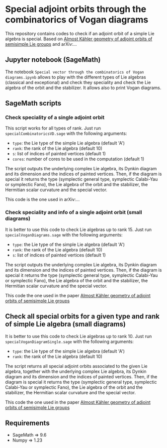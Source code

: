 # Special adjoint orbits through the combinatorics of Vogan diagrams

This repository contains codes to check if an adjoint orbit of a simple Lie algebra is special. Based on [Almost Kähler geometry of adjoint orbits of semisimple Lie groups](https://link.springer.com/article/10.1007/s00209-022-02995-9) and arXiv:...

## Jupyter notebook (SageMath)

The notebook ``Special vector through the combinatorics of Vogan diagrams.ipynb`` allows to play with the different types of Lie algebras (classical and exceptional) and check they speciality and check the Lie algebra of the orbit and the stabilizer. It allows also to print Vogan diagrams.

## SageMath scripts

### Check speciality of a single adjoint orbit

This script works for all types of rank. Just run ``specialCombinatoricsVD.sage`` with the following arguments:
- ``type``: the Lie type of the simple Lie algebra (default 'A')
- ``rank``: the rank of the Lie algebra (default 10)
- ``s``: list of indices of painted vertices (default 1)
- ``cores``: number of cores to be used in the computation (default 1)

The script outputs the underlying complex Lie algebra, its Dynkin diagram and its dimension and the indices of painted vertices. Then, if the diagram is special it returns the type (symplectic general type, symplectic Calabi-Yau or symplectic Fano), the Lie algebra of the orbit and the stabilizer, the Hermitian scalar curvature and the special vector.

This code is the one used in arXiv:...


### Check speciality and info of a single adjoint orbit (small diagrams)

It is better to use this code to check Lie algebras up to rank 15. Just run ``specialVoganDiagrams.sage`` with the following arguments:
- ``type``: the Lie type of the simple Lie algebra (default 'A')
- ``rank``: the rank of the Lie algebra (default 10)
- ``s``: list of indices of painted vertices (default 1)

The script outputs the underlying complex Lie algebra, its Dynkin diagram and its dimension and the indices of painted vertices. Then, if the diagram is special it returns the type (symplectic general type, symplectic Calabi-Yau or symplectic Fano), the Lie algebra of the orbit and the stabilizer, the Hermitian scalar curvature and the special vector.

This code the one used in the paper [Almost Kähler geometry of adjoint orbits of semisimple Lie groups](https://link.springer.com/article/10.1007/s00209-022-02995-9)

## Check all special orbits for a given type and rank of simple Lie algebra (small diagrams)

It is better to use this code to check Lie algebras up to rank 10. Just run ``specialVoganDiagramSingle.sage`` with the following arguments:
- ``type``: the Lie type of the simple Lie algebra (default 'A')
- ``rank``: the rank of the Lie algebra (default 10)

The script returns all special adjoint orbits associated to the given Lie algebra, together with the underlying complex Lie algebra, its Dynkin diagram and its dimension and the indices of painted vertices. Then, if the diagram is special it returns the type (symplectic general type, symplectic Calabi-Yau or symplectic Fano), the Lie algebra of the orbit and the stabilizer, the Hermitian scalar curvature and the special vector.

This code the one used in the paper [Almost Kähler geometry of adjoint orbits of semisimple Lie groups](https://link.springer.com/article/10.1007/s00209-022-02995-9)

## Requirements
- SageMath => 9.6
- Numpy => 1.23
